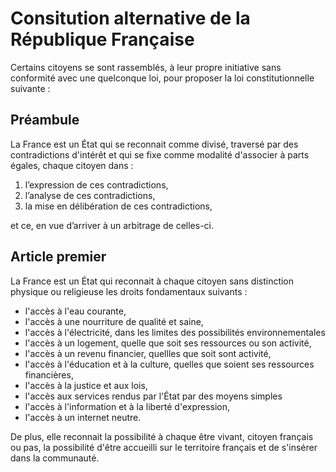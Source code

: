 # Consitution alternative de la République Française

Certains citoyens se sont rassemblés, à leur propre initiative sans conformité avec une quelconque loi, pour proposer la loi constitutionnelle suivante :

## Préambule

La France est un État qui se reconnait comme divisé, traversé par des contradictions d'intérêt et qui se fixe comme modalité d'associer à parts égales, chaque citoyen dans :

 1. l’expression de ces contradictions,
 2. l’analyse de ces contradictions,
 3. la mise en délibération de ces contradictions,

et ce, en vue d’arriver à un arbitrage de celles-ci.

## Article premier

La France est un État qui reconnait à chaque citoyen sans distinction physique ou religieuse les droits fondamentaux suivants :

 * l'accès à l'eau courante,
 * l'accès à une nourriture de qualité et saine,
 * l'accès à l'électricité, dans les limites des possibilités environnementales
 * l'accès à un logement, quelle que soit ses ressources ou son activité,
 * l'accès à un revenu financier, quellles que soit sont activité,
 * l'accès à l'éducation et à la culture, quelles que soient ses ressources financières,
 * l'accès à la justice et aux lois,
 * l'accès aux services rendus par l'État par des moyens simples
 * l'accès à l'information et à la liberté d'expression,
 * l'accès à un internet neutre.

De plus, elle reconnait la possibilité à chaque être vivant, citoyen français ou pas, la possibilité d'être accueilli sur le territoire français et de s'insérer dans la communauté.
